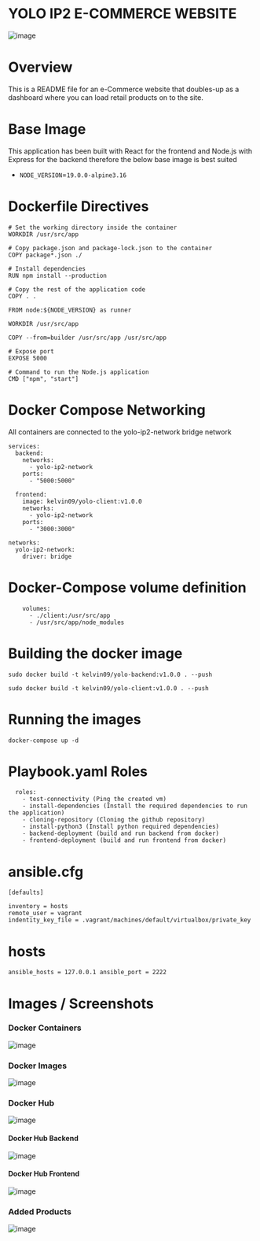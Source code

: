 # YOLO IP2 E-COMMERCE WEBSITE
![image](/images/yolo_website.png)

# Overview
This is a README file for an e-Commerce website that doubles-up as a dashboard where you can load retail products on to the site.


# Base Image
This application has been built with React for the frontend and Node.js with Express for the backend therefore the below base image is best suited

+ `NODE_VERSION`=`19.0.0-alpine3.16`


# Dockerfile Directives
```
# Set the working directory inside the container
WORKDIR /usr/src/app

# Copy package.json and package-lock.json to the container
COPY package*.json ./

# Install dependencies
RUN npm install --production

# Copy the rest of the application code
COPY . .

FROM node:${NODE_VERSION} as runner

WORKDIR /usr/src/app

COPY --from=builder /usr/src/app /usr/src/app

# Expose port
EXPOSE 5000

# Command to run the Node.js application
CMD ["npm", "start"]

```

# Docker Compose Networking
All containers are connected to the yolo-ip2-network bridge network
```
services:
  backend:
    networks:
      - yolo-ip2-network
    ports:
      - "5000:5000"

  frontend:
    image: kelvin09/yolo-client:v1.0.0
    networks:
      - yolo-ip2-network  
    ports:
      - "3000:3000"

networks:
  yolo-ip2-network:
    driver: bridge
```

# Docker-Compose volume definition 
```
    volumes:
      - ./client:/usr/src/app
      - /usr/src/app/node_modules
```

# Building the docker image
```
sudo docker build -t kelvin09/yolo-backend:v1.0.0 . --push

sudo docker build -t kelvin09/yolo-client:v1.0.0 . --push
```

# Running the images
```
docker-compose up -d
```

# Playbook.yaml Roles
```
  roles:
    - test-connectivity (Ping the created vm)
    - install-dependencies (Install the required dependencies to run the application)
    - cloning-repository (Cloning the github repository)
    - install-python3 (Install python required dependencies)
    - backend-deployment (build and run backend from docker)
    - frontend-deployment (build and run frontend from docker)
```

# ansible.cfg
```
[defaults]

inventory = hosts
remote_user = vagrant
indentity_key_file = .vagrant/machines/default/virtualbox/private_key
```

# hosts
```
ansible_hosts = 127.0.0.1 ansible_port = 2222
```

#   Images / Screenshots

### Docker Containers
![image](/images/docker_containers.png)

### Docker Images
![image](/images/docker_images.png)

### Docker Hub
![image](/images/dockerhub.png)

#### Docker Hub Backend
![image](/images/docker_hub_backend.png)

#### Docker Hub Frontend
![image](/images/docker_hub_client.png)

### Added Products
![image](/images/products.png)







